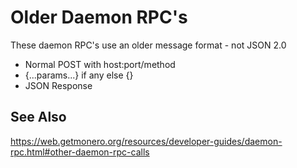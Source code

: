 # Older Daemon RPC's

These daemon RPC's use an older message format - not JSON 2.0

- Normal POST with host:port/method
- {...params...} if any else {}
- JSON Response

## See Also

<https://web.getmonero.org/resources/developer-guides/daemon-rpc.html#other-daemon-rpc-calls>
